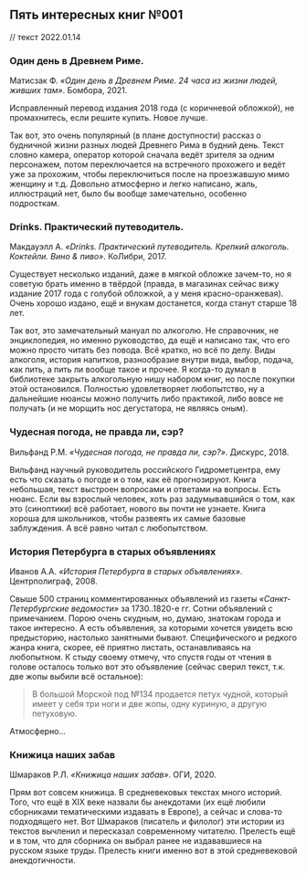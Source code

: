 ## Пять интересных книг №001

// текст 2022.01.14

### Один день в Древнем Риме.

Матисзак Ф. *«Один день в Древнем Риме. 24 часа из жизни людей, живших там»*. Бомбора, 2021.

Исправленный перевод издания 2018 года (с коричневой обложкой), не промахнитесь, если решите купить. Новое лучше.

Так вот, это очень популярный (в плане доступности) рассказ о будничной жизни разных людей Древнего Рима в будний день. Текст словно камера, оператор которой сначала ведёт зрителя за одним персонажем, потом переключается на встречного прохожего и ведёт уже за прохожим, чтобы переключиться после на проезжавшую мимо женщину и т.д. Довольно атмосферно и легко написано, жаль, иллюстраций нет, было бы вообще замечательно, особенно подросткам.

### Drinks. Практический путеводитель.

Макдауэлл А. *«Drinks. Практический путеводитель. Крепкий алкоголь. Коктейли. Вино & пиво»*. КоЛибри, 2017.

Существует несколько изданий, даже в мягкой обложке зачем-то, но я советую брать именно в твёрдой (правда, в магазинах сейчас вижу издание 2017 года с голубой обложкой, а у меня красно-оранжевая). Очень хорошо издано, ещё и внукам достанется, когда станут старше 18 лет.

Так вот, это замечательный мануал по алкоголю. Не справочник, не энциклопедия, но именно руководство, да ещё и написано так, что его можно просто читать без повода. Всё кратко, но всё по делу. Виды алкоголя, история напитков, разнообразие внутри вида, выбор, подача, как пить, а пить ли вообще такое и прочее. Я когда-то думал в библиотеке закрыть алкогольную нишу набором книг, но после покупки этой остановился. Полностью удовлетворяет любопытство, ну а дальнейшие нюансы можно получить либо практикой, либо вовсе не получать (и не морщить нос дегустатора, не являясь оным).

### Чудесная погода, не правда ли, сэр?

Вильфанд Р.М. *«Чудесная погода, не правда ли, сэр?»*. Дискурс, 2018.

Вильфанд научный руководитель российского Гидрометцентра, ему есть что сказать о погоде и о том, как её прогнозируют. Книга небольшая, текст выстроен вопросами и ответами на вопросы. Есть нюанс. Если вы взрослый человек, хоть раз задумывавшийся о том, как это (синоптики) всё работает, нового вы почти не узнаете. Книга хороша для школьников, чтобы развеять их самые базовые заблуждения. А всё равно читал с любопытством.

### История Петербурга в старых объявлениях

Иванов А.А. *«История Петербурга в старых объявлениях»*. Центрполиграф, 2008.

Свыше 500 страниц комментированных объявлений из газеты *«Санкт-Петербургские ведомости»* за 1730..1820-е гг. Сотни объявлений с примечанием. Порою очень скудным, но, думаю, знатокам города и такое интересно. А есть объявления, за которыми хочется увидеть всю предысторию, настолько занятными бывают. Специфического и редкого жанра книга, скорее, её приятно листать, останавливаясь на любопытном. К стыду своему отмечу, что спустя годы от чтения в голове осталось только вот это объявление (сейчас сверил текст, т.к. две жопы выбили всё остальное):

> В большой Морской под №134 продается петух чудной, который имеет у себя три ноги и две жопы, одну куриную, а другую петуховую.

Атмосферно...

### Книжица наших забав

Шмараков Р.Л. *«Книжица наших забав»*. ОГИ, 2020.

Прям вот совсем книжица. В средневековых текстах много историй. Того, что ещё в XIX веке назвали бы анекдотами (их ещё любили сборниками тематическими издавать в Европе), а сейчас и слова-то подходящего нет. Вот Шмараков (писатель и филолог) эти истории из текстов вычленил и пересказал современному читателю. Прелесть ещё и в том, что для сборника он выбрал ранее не издававшиеся на русском языке труды. Прелесть книги именно вот в этой средневековой анекдотичности.

